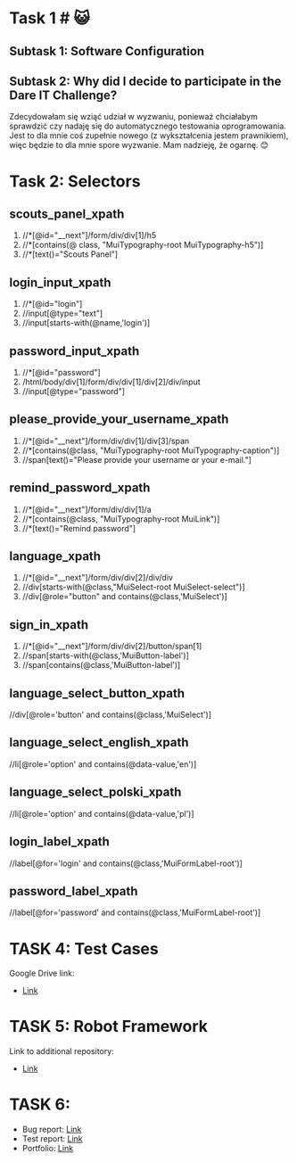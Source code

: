 # Task 1 #  😺	
## **Subtask 1: Software Configuration** ##
## **Subtask 2: Why did I decide to participate in the Dare IT Challenge?** ##
Zdecydowałam się wziąć udział w wyzwaniu, ponieważ chciałabym sprawdzić czy nadaję się do automatycznego testowania oprogramowania. Jest to dla mnie coś zupełnie nowego (z wykształcenia jestem prawnikiem), więc będzie to dla mnie spore wyzwanie. Mam nadzieję, że ogarnę.  😊

# Task 2: Selectors #
 ## scouts_panel_xpath ##
1. //*[@id="__next"]/form/div/div[1]/h5
2. //*[contains(@ class, "MuiTypography-root MuiTypography-h5")]
3. //*[text()="Scouts Panel"]
## login_input_xpath ##
1. //*[@id="login"]
2. //input[@type="text"]
3. //input[starts-with(@name,'login')]
## password_input_xpath ##
1. //*[@id="password"]
2. /html/body/div[1]/form/div/div[1]/div[2]/div/input
3. //input[@type="password"]
## please_provide_your_username_xpath ##
1. //*[@id="__next"]/form/div/div[1]/div[3]/span
2. //*[contains(@class, "MuiTypography-root MuiTypography-caption")]
3. //span[text()="Please provide your username or your e-mail."]
## remind_password_xpath ##
1. //*[@id="__next"]/form/div/div[1]/a
2. //*[contains(@class, "MuiTypography-root MuiLink")]
3. //*[text()="Remind password"]
## language_xpath ##
1. //*[@id="__next"]/form/div/div[2]/div/div
2. //div[starts-with(@class,"MuiSelect-root MuiSelect-select")]
3. //div[@role="button" and contains(@class,'MuiSelect')]
## sign_in_xpath ##
1. //*[@id="__next"]/form/div/div[2]/button/span[1]
2. //span[starts-with(@class,'MuiButton-label')]
3. //span[contains(@class,'MuiButton-label')] 
## language_select_button_xpath ##
//div[@role='button' and contains(@class,'MuiSelect')]
## language_select_english_xpath ##
//li[@role='option' and contains(@data-value,'en')]
## language_select_polski_xpath ##
//li[@role='option' and contains(@data-value,'pl')]
## login_label_xpath ##
 //label[@for='login' and contains(@class,'MuiFormLabel-root')]
## password_label_xpath ##
//label[@for='password' and contains(@class,'MuiFormLabel-root')]

# TASK 4: Test Cases #
Google Drive link:
* [Link](https://docs.google.com/spreadsheets/d/1mjeW6s61jgjlURlCBLyJqYggX-w6kDft7rOAZ1p7cPs/edit#gid=0)

# TASK 5: Robot Framework #
Link to additional repository:
* [Link](https://github.com/AmandaEvert/panelscout_robotframework)

# TASK 6: 
* Bug report: [Link](https://docs.google.com/spreadsheets/d/1f_amZVEE6RzkavfqO55qnJt9pRNOxyRbN8Fkt53hF1w/edit#gid=0)
* Test report: [Link](https://docs.google.com/spreadsheets/d/1TyrAV53leK3eamTTunXov9XSMufQWMIk7DcutnuT5MI/edit#gid=0)
* Portfolio: [Link](https://github.com/AmandaEvert/PORTFOLIO)

